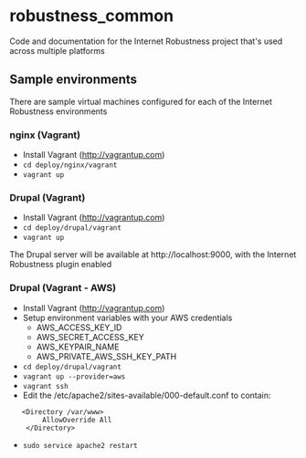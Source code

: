 robustness_common
=================

Code and documentation for the Internet Robustness project that's used across multiple platforms

## Sample environments

There are sample virtual machines configured for each of the Internet Robustness environments

### nginx (Vagrant)

* Install Vagrant (http://vagrantup.com)
* ```cd deploy/nginx/vagrant```
* ```vagrant up```

### Drupal (Vagrant)

* Install Vagrant (http://vagrantup.com)
* ```cd deploy/drupal/vagrant```
* ```vagrant up```

The Drupal server will be available at http://localhost:9000, with the Internet Robustness plugin enabled

### Drupal (Vagrant - AWS)

* Install Vagrant (http://vagrantup.com)
* Setup environment variables with your AWS credentials
    * AWS_ACCESS_KEY_ID
    * AWS_SECRET_ACCESS_KEY
    * AWS_KEYPAIR_NAME
    * AWS_PRIVATE_AWS_SSH_KEY_PATH
* ```cd deploy/drupal/vagrant```
* ```vagrant up --provider=aws```
* ```vagrant ssh```
* Edit the /etc/apache2/sites-available/000-default.conf to contain:
```
   <Directory /var/www>
        AllowOverride All
    </Directory>
```
* ```sudo service apache2 restart```
